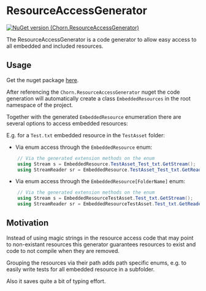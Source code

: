# ResourceAccessGenerator
[![NuGet version (Chorn.ResourceAccessGenerator)](https://img.shields.io/nuget/v/Chorn.ResourceAccessGenerator.svg?style=flat-square)](https://www.nuget.org/packages/Chorn.ResourceAccessGenerator/)


The ResourceAccessGenerator is a code generator to allow easy access to all
embedded and included resources.

## Usage
Get the nuget package [here](https://www.nuget.org/packages/Chorn.ResourceAccessGenerator).

After referencing the `Chorn.ResourceAccessGenerator` nuget the code generation will
automatically create a class `EmbeddedResources` in the root namespace of the project.

Together with the generated `EmbeddedResource` enumeration there are several options to access
embedded resources:

E.g. for a `Test.txt` embedded resource in the `TestAsset` folder:

- Via enum access through the `EmbeddedResource` enum:

```csharp
	// Via the generated extension methods on the enum
	using Stream s = EmbeddedResource.TestAsset_Test_txt.GetStream();
	using StreamReader sr = EmbeddedResource.TestAsset_Test_txt.GetReader();
```

- Via enum access through the `EmbeddedResource[FolderName]` enum:

```csharp
	// Via the generated extension methods on the enum
	using Stream s = EmbeddedResourceTestAsset.Test_txt.GetStream();
	using StreamReader sr = EmbeddedResourceTestAsset.Test_txt.GetReader();
```

## Motivation
Instead of using magic strings in the resource access code that may point to non-existant
resources this generator guarantees resources to exist and code to not compile when they are
removed.

Grouping the resources via their path adds path specific enums, e.g. to easily write tests
for all embedded resource in a subfolder.

Also it saves quite a bit of typing effort.
